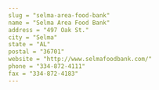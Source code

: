 ```yaml
---
slug = "selma-area-food-bank"
name = "Selma Area Food Bank"
address = "497 Oak St."
city = "Selma"
state = "AL"
postal = "36701"
website = "http://www.selmafoodbank.com/"
phone = "334-872-4111"
fax = "334-872-4183"
---
```


